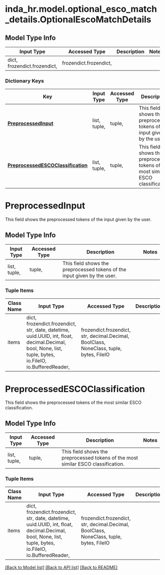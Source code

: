 # inda_hr.model.optional_esco_match_details.OptionalEscoMatchDetails

## Model Type Info
Input Type | Accessed Type | Description | Notes
------------ | ------------- | ------------- | -------------
dict, frozendict.frozendict,  | frozendict.frozendict,  |  | 

### Dictionary Keys
Key | Input Type | Accessed Type | Description | Notes
------------ | ------------- | ------------- | ------------- | -------------
**[PreprocessedInput](#PreprocessedInput)** | list, tuple,  | tuple,  | This field shows the preprocessed tokens of the input given by the user. | [optional] 
**[PreprocessedESCOClassification](#PreprocessedESCOClassification)** | list, tuple,  | tuple,  | This field shows the preprocessed tokens of the most similar ESCO classification. | [optional] 

# PreprocessedInput

This field shows the preprocessed tokens of the input given by the user.

## Model Type Info
Input Type | Accessed Type | Description | Notes
------------ | ------------- | ------------- | -------------
list, tuple,  | tuple,  | This field shows the preprocessed tokens of the input given by the user. | 

### Tuple Items
Class Name | Input Type | Accessed Type | Description | Notes
------------- | ------------- | ------------- | ------------- | -------------
items | dict, frozendict.frozendict, str, date, datetime, uuid.UUID, int, float, decimal.Decimal, bool, None, list, tuple, bytes, io.FileIO, io.BufferedReader,  | frozendict.frozendict, str, decimal.Decimal, BoolClass, NoneClass, tuple, bytes, FileIO |  | 

# PreprocessedESCOClassification

This field shows the preprocessed tokens of the most similar ESCO classification.

## Model Type Info
Input Type | Accessed Type | Description | Notes
------------ | ------------- | ------------- | -------------
list, tuple,  | tuple,  | This field shows the preprocessed tokens of the most similar ESCO classification. | 

### Tuple Items
Class Name | Input Type | Accessed Type | Description | Notes
------------- | ------------- | ------------- | ------------- | -------------
items | dict, frozendict.frozendict, str, date, datetime, uuid.UUID, int, float, decimal.Decimal, bool, None, list, tuple, bytes, io.FileIO, io.BufferedReader,  | frozendict.frozendict, str, decimal.Decimal, BoolClass, NoneClass, tuple, bytes, FileIO |  | 

[[Back to Model list]](../../README.md#documentation-for-models) [[Back to API list]](../../README.md#documentation-for-api-endpoints) [[Back to README]](../../README.md)

